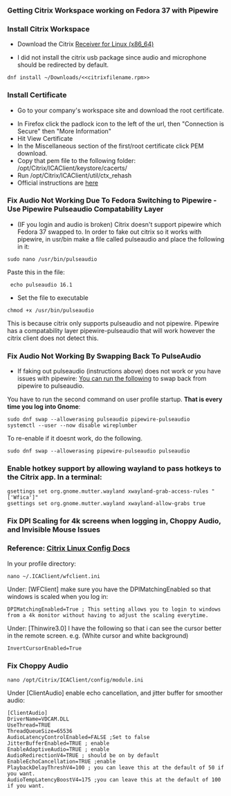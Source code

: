 ### Getting Citrix Workspace working on Fedora 37 with Pipewire

### Install Citrix Workspace
*  Download the Citrix [Receiver for Linux (x86_64)](https://www.citrix.com/downloads/citrix-receiver/linux/receiver-for-linux-latest.html)
 - I did not install the citrix usb package since audio and microphone should be redirected by default.

```
dnf install ~/Downloads/<<citrixfilename.rpm>>
```
### Install Certificate

* Go to your company's workspace site and download the root certificate. 
 - In Firefox click the padlock icon to the left of the url, then "Connection is Secure" then "More Information"
 - Hit View Certificate
 - In the Miscellaneous section of the first/root certificate click PEM download.
 - Copy that pem file to the following folder: /opt/Citrix/ICAClient/keystore/cacerts/ 
 - Run /opt/Citrix/ICAClient/util/ctx_rehash 
 - Official instructions are [here](https://support.citrix.com/article/CTX231524/citrix-workspace-app-for-linux-how-to-trust-a-ca-certificate)

### Fix Audio Not Working Due To Fedora Switching to Pipewire - Use Pipewire Pulseaudio Compatability Layer

*  (IF you login and audio is broken) Citrix doesn't support pipewire which Fedora 37 swapped to. In order to fake out citrix so it works with pipewire, in usr/bin make a file called pulseaudio and place the following in it:
```
sudo nano /usr/bin/pulseaudio 
```
Paste this in the file:
```
 echo pulseaudio 16.1
```

* Set the file to executable

```
chmod +x /usr/bin/pulseaudio
```

This is because citrix only supports pulseaudio and not pipewire. Pipewire has a compatability layer pipewire-pulseaudio that will work however the citrix client does not detect this.

### Fix Audio Not Working By Swapping Back To PulseAudio 

* If faking out pulseaudio (instructions above) does not work or you have issues with pipewire:
[You can run the following](https://discussion.fedoraproject.org/t/how-do-i-switch-from-pulseaudio-to-pipewire-and-back/78093) to swap back from pipewire to pulseaudio. 

You have to run the second command on user profile startup. **That is every time you log into Gnome**:
```
sudo dnf swap --allowerasing pulseaudio pipewire-pulseaudio
systemctl --user --now disable wireplumber
```

To re-enable if it doesnt work, do the following. 
```
sudo dnf swap --allowerasing pipewire-pulseaudio pulseaudio
```

### Enable hotkey support by allowing wayland to pass hotkeys to the Citrix app. In a terminal:

```
gsettings set org.gnome.mutter.wayland xwayland-grab-access-rules "['Wfica']"
gsettings set org.gnome.mutter.wayland xwayland-allow-grabs true
```

### Fix DPI Scaling for 4k screens when logging in, Choppy Audio, and Invisible Mouse Issues
### Reference: [Citrix Linux Config Docs](https://docs.citrix.com/en-us/citrix-workspace-app-for-linux/configure-xenapp.html)

In your profile directory:

```
nano ~/.ICAClient/wfclient.ini
```

Under: [WFClient] make sure you have the DPIMatchingEnabled so that windows is scaled when you log in:

```
DPIMatchingEnabled=True ; This setting allows you to login to windows from a 4k monitor without having to adjust the scaling everytime.

```

Under: [Thinwire3.0] I have the following so that i can see the cursor better in the remote screen. e.g. (White cursor and white background)
```
InvertCursorEnabled=True
```


### Fix Choppy Audio

```
nano /opt/Citrix/ICAClient/config/module.ini
```

Under [ClientAudio] enable echo cancellation, and jitter buffer for smoother audio:

```
[ClientAudio]
DriverName=VDCAM.DLL
UseThread=TRUE
ThreadQueueSize=65536
AudioLatencyControlEnabled=FALSE ;Set to false
JitterBufferEnabled=TRUE ; enable
EnableAdaptiveAudio=TRUE ; enable
AudioRedirectionV4=TRUE ; should be on by default
EnableEchoCancellation=TRUE ;enable
PlaybackDelayThreshV4=100 ; you can leave this at the default of 50 if you want.
AudioTempLatencyBoostV4=175 ;you can leave this at the default of 100  if you want.
```


